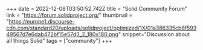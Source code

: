 +++
date = 2022-12-08T03:50:52.742Z
title = "Solid Community Forum"
link = "https://forum.solidproject.org/"
thumbnail = "https://europe1.discourse-cdn.com/standard20/uploads/solidproject/optimized/1X/01a386335cb8f59349567d7e6dab472bf15e57d3_2_180x180.png"
snippet="Discussion about all things Solid"
tags = ["community"]
+++
